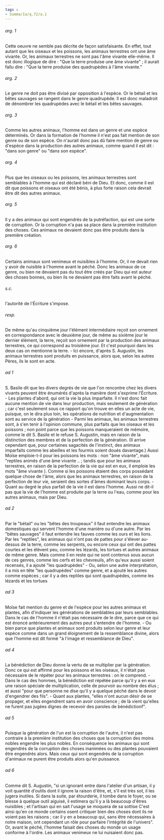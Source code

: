 ```yaml
---
tags : 
- Summa/Ia/q.72/a.1
---
```


### 

###### arg. 1
Cette oeuvre ne semble pas décrite de façon satisfaisante. En effet, tout autant que les oiseaux et les poissons, les animaux terrestres ont une âme vivante. Or, les animaux terrestres ne sont pas l'âme vivante elle-même. Il est donc illogique de dire : "Que la terre produise une âme vivante" ; il aurait fallu dire : "Que la terre produise des quadrupèdes à l'âme vivante." 

###### arg. 2
Le genre ne doit pas être divisé par opposition à l'espèce. Or le bétail et les bêtes sauvages se rangent dans le genre quadrupède. Il est donc maladroit de dénombrer les quadrupèdes avec le bétail et les bêtes sauvages. 

###### arg. 3
Comme les autres animaux, l'homme est dans un genre et une espèce déterminés. Or dans la formation de l'homme il n'est pas fait mention de son genre ou de son espèce. On n'aurait donc pas dû faire mention de genre ou d'espèce dans la production des autres animaux, comme quand il est dit : "dans son genre" ou "dans son espèce". 

###### arg. 4
Plus que les oiseaux ou les poissons, les animaux terrestres sont semblables à l'homme qui est déclaré béni de Dieu. Et donc, comme il est dit que poissons et oiseaux ont été bénis, à plus forte raison cela devrait être dit des autres animaux. 

###### arg. 5
Il y a des animaux qui sont engendrés de la putréfaction, qui est une sorte de corruption. Or la corruption n'a pas sa place dans la première institution des choses. Ces animaux ne devaient donc pas être produits dans la première création. 

###### arg. 6
Certains animaux sont venimeux et nuisibles à l'homme. Or, il ne devait rien y avoir de nuisible à l'homme avant le péché. Donc les animaux de ce genre, ou bien ne devaient pas du tout être créés par Dieu qui est auteur des choses bonnes, ou bien ils ne devaient pas être faits avant le péché. 

###### s.c.
l'autorité de l'Écriture s'impose. 

###### resp.
De même qu'au cinquième jour l'élément intermédiaire reçoit son ornement en correspondance avec le deuxième jour, de même au sixième jour le dernier élément, la terre, reçoit son ornement par la production des animaux terrestres, ce qui correspond au troisième jour. Et c'est pourquoi dans les deux cas on mentionne la terre. - Ici encore, d'après S. Augustin, les animaux terrestres sont produits en puissance, alors que, selon les autres Pères, ils le sont en acte. 

###### ad 1
S. Basile dit que les divers degrés de vie que l'on rencontre chez les divers vivants peuvent être énumérés d'après la manière dont s'exprime l'Écriture. - Les plantes d'abord, qui ont la vie la plus imparfaite. Il n'est donc fait aucune mention de vie dans leur production, mais seulement de génération ; car c'est seulement sous ce rapport qu'on trouve en elles un acte de vie, puisque, on le dira plus loin, les opérations de nutrition et d'augmentation sont au service de la génération - Parmi les animaux, les animaux terrestres sont, à s'en tenir à l'opinion commune, plus parfaits que les oiseaux et les poissons ; non point parce que les poissons manqueraient de mémoire, comme le dit S. Basile et le refuse S. Augustin, mais en raison de la distinction des membres et de la perfection de la génération. (Il arrive cependant que, pour certaines sagacités de l'instinct, des animaux imparfaits comme les abeilles et les fourmis soient doués davantage.) Aussi Moïse emploie-t-il pour les poissons les mots : non "âme vivante", mais "reptiles animés d'une âme vivante .. ; tandis que pour les animaux terrestres, en raison de la perfection de la vie qui est en eux, il emploie les mots "âme vivante ). Comme si les poissons étaient des corps possédant quelque chose de l'âme, alors que les animaux terrestres, en raison de la perfection de leur vie, seraient des sortes d'âmes dominant leurs corps. - Quant au degré le plus parfait de la vie il est dans l'homme. Aussi ne dit-il pas que la vie de l'homme est produite par la terre ou l'eau, comme pour les autres animaux, mais par Dieu. 

###### ad 2
Par le "bétail" ou les "bêtes des troupeaux" il faut entendre les animaux domestiques qui servent l'homme d'une manière ou d'une autre. Par les "bêtes sauvages" il faut entendre les fauves comme les ours et les lions. Par les "reptiles", les animaux qui n'ont pas de pattes pour s'élever au-dessus de la terre, comme les serpents, ou encore ceux qui ont des pattes courtes et les élèvent peu, comme les lézards, les tortues et autres animaux de même genre. Mais comme il en reste qui ne sont contenus sous aucun de ces genres, comme les cerfs et les chevreuils, afin qu'eux aussi soient recensés, il a ajouté "les quadrupèdes" - Ou, selon une autre interprétation, il a mis en tête "les quadrupèdes" comme genre, et a ajouté les autres comme espèces ; car il y a des reptiles qui sont quadrupèdes, comme les lézards et les tortues 

###### ad 3
Moïse fait mention du genre et de l'espèce pour les autres animaux et plantes, afin d'indiquer les générations de semblables par leurs semblables. Dans le cas de l'homme il n'était pas nécessaire de le dire, parce que ce qui est énoncé antérieurement des autres peut s'entendre de l'homme. - Ou bien parce que plantes et animaux sont produits selon leur genre et leur espèce comme dans un grand éloignement de la ressemblance divine, alors que l'homme est dit formé "à l'image et ressemblance de Dieu". 

###### ad 4
La bénédiction de Dieu donne la vertu de se multiplier par la génération. Donc ce qui est affirmé pour les poissons et les oiseaux, il n'était pas nécessaire de le répéter pour les animaux terrestres : on le comprend. - Dans le cas des hommes, la bénédiction est répétée parce qu'il y a en eux une raison spéciale de multiplication, celle de pourvoir au nombre des élus ; et aussi "pour que personne ne dise qu'il y a quelque péché dans le devoir d'engendrer des fils". - Quant aux plantes, "elles n'ont aucun désir de se propager, et elles engendrent sans en avoir conscience ; de là vient qu'elles ne furent pas jugées dignes de recevoir des paroles de bénédictionf". 

###### ad 5
Puisque la génération de l'un est la corruption de l'autre, il n'est pas contraire à la première institution des choses que la corruption des moins nobles engendre les plus nobles. En conséquence les animaux qui sont engendrés de la corruption des choses inanimées ou des plantes pouvaient être engendrés alors. Mais ceux qui sont engendrés de la corruption d'animaux ne purent être produits alors qu'en puissance. 

###### ad 6
Comme dit S. Augustin, "si un ignorant entre dans l'atelier d'un artisan, il y voit quantité d'outils dont il ignore la raison d'être, et, s'il est très sot, il les jugera inutiles. Si dans la suite, par étourderie, il tombe dans le foyer, ou se blesse à quelque outil aiguisé, il estimera qu'il y a là beaucoup d'êtres nuisibles ; et l'artisan qui en sait l'usage se moquera de sa sottise C'est ainsi qu'en ce monde certains osent critiquer bien des choses dont ils ne voient pas les raisons ; car il y en a beaucoup qui, sans être nécessaires à notre maison, ont cependant un rôle pour parfaire l'intégrité de l'univers". Or, avant le péché, l'homme faisait des choses du monde un usage conforme à l'ordre. Les animaux venimeux ne lui nuisaient donc pas. 





